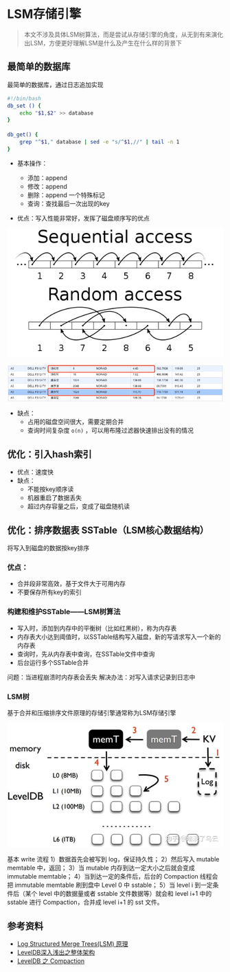 # LSM存储引擎
> 本文不涉及具体LSM树算法，而是尝试从存储引擎的角度，从无到有来演化出LSM，方便更好理解LSM是什么及产生在什么样的背景下

## 最简单的数据库

最简单的数据库，通过日志追加实现

```bash
#!/bin/bash
db_set () {
    echo "$1,$2" >> database
}

db_get() {
    grep "^$1," database | sed -e "s/^$1,//" | tail -n 1
}
```

- 基本操作：
    + 添加：append
    + 修改：append
    + 删除：append 一个特殊标记
    + 查询：查找最后一次出现的key

- 优点：写入性能非常好，发挥了磁盘顺序写的优点

![](media/15952318974713/15952452609596.jpg)

![](media/15952318974713/15952463681258.jpg)

- 缺点：
    + 占用的磁盘空间很大，需要定期合并
    + 查询时间复杂度 `o(n)` ，可以用布隆过滤器快速排出没有的情况

## 优化：引入hash索引
+ 优点：速度快
+ 缺点：
    - 不能按key顺序读
    - 机器重启了数据丢失
    - 超过内存容量之后，变成了磁盘随机读

## 优化：排序数据表 SSTable（LSM核心数据结构）
将写入到磁盘的数据按key排序

### 优点：
+ 合并段非常高效，基于文件大于可用内存
+ 不要保存所有key的索引

### 构建和维护SSTable——LSM树算法
- 写入时，添加到内存中的平衡树（比如红黑树），称为内存表
- 内存表大小达到阈值时，以SSTable结构写入磁盘，新的写请求写入一个新的内存表
- 查询时，先从内存表中查询，在SSTable文件中查询
- 后台运行多个SSTable合并

问题：当进程崩溃时内存表会丢失
解决办法：对写入请求记录到日志中

### LSM树
基于合并和压缩排序文件原理的存储引擎通常称为LSM存储引擎

![](media/15952318974713/15952967670983.jpg)

基本 write 流程
1）数据首先会被写到 log，保证持久性；
2）然后写入 mutable memtable 中，返回；
3）当 mutable 内存到达一定大小之后就会变成 immutable memtable；
4）当到达一定的条件后，后台的 Compaction 线程会把 immutable memtable 刷到盘中 Level 0 中 sstable；
5）当 level i 到一定条件后（某个 level 中的数据量或者 sstable 文件数据等）就会和 level i+1 中的 sstable 进行 Compaction，合并成 level i+1 的 sst 文件。

## 参考资料
- [Log Structured Merge Trees(LSM) 原理](https://www.open-open.com/lib/view/open1424916275249.html)
- [LevelDB深入浅出之整体架构](https://zhuanlan.zhihu.com/p/67833030)
- [LevelDB 之 Compaction](https://zhuanlan.zhihu.com/p/46718964)


